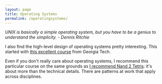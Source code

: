 ```yaml
---
layout: page
title: Operating Systems
permalink: /operatingsystems/
---
```


*UNIX is basically a simple operating system, but you have to be a genius to understand the simplicity. - Dennis Ritchie*

I also find the high-level design of operating systems pretty interesting. This started with 
[this excellent course](https://www.udacity.com/course/introduction-to-operating-systems--ud923) from Georgia Tech.

Even if you don't really care about operating systems, I recommend this particular course on the same grounds as [I recommend Nand 2 Tetris](/hardware/#n2t):
it's about more than the technical details. There are patterns at work that apply across disciplines.